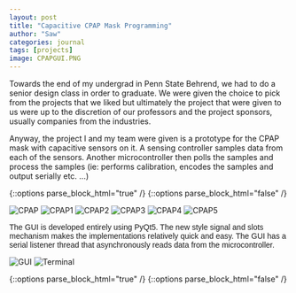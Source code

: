 ```yaml
---
layout: post
title: "Capacitive CPAP Mask Programming"
author: "Saw"
categories: journal
tags: [projects]
image: CPAPGUI.PNG
---
```


Towards the end of my undergrad in Penn State Behrend, we had to do a senior design class in order to graduate. We were given the choice to pick from the projects that we liked but ultimately the project that were given to us were up to the discretion of our professors and the project sponsors, usually companies from the industries.

Anyway, the project I and my team were given is a prototype for the CPAP mask with capacitive sensors on it. A sensing controller samples data from each of the sensors. Another microcontroller then polls the samples and process the samples (ie: performs calibration, encodes the samples and output serially etc. ...)

</div> {::options parse_block_html="true" /}
{::options parse_block_html="false" /}

<div class = "CPAP_IMG">
<p><img src="{{site.baseurl}}/img/project_img/CPAP.jpg" alt="CPAP" />
<img src="{{site.baseurl}}/img/project_img/CPAP1.jpg" alt="CPAP1" />
<img src="{{site.baseurl}}/img/project_img/CPAP2.jpg" alt="CPAP2" />
<img src="{{site.baseurl}}/img/project_img/CPAP3.jpg" alt="CPAP3" />
<img src="{{site.baseurl}}/img/project_img/CPAP4.jpg" alt="CPAP4" />
<img src="{{site.baseurl}}/img/project_img/CPAP5.jpg" alt="CPAP5" />

<p style="font-size: 100%; font-family: sans-serif;">The GUI is developed entirely using PyQt5. The new style signal and slots mechanism makes the implementations relatively quick and easy. The GUI has a serial listener thread that asynchronously reads data from the microcontroller.</p>
<img class="CPAP_GUI" src="{{site.baseurl}}/img/project_img/CPAPGUI.PNG" alt="GUI" />
<img class="CPAP_GUI" src="{{site.baseurl}}/img/project_img/Putty.PNG" alt="Terminal" /></p>

</div> {::options parse_block_html="true" /}
{::options parse_block_html="false" /}
